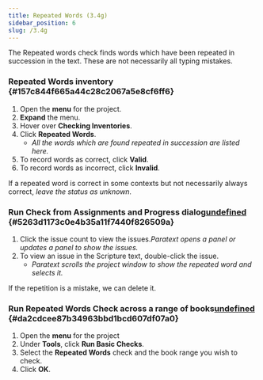 ```yaml
---
title: Repeated Words (3.4g)
sidebar_position: 6
slug: /3.4g
---
```




The Repeated words check finds words which have been repeated in succession in the text. These are not necessarily all typing mistakes.


### Repeated Words inventory {#157c844f665a44c28c2067a5e8cf6ff6}

1. Open the **menu** for the project.
1. **Expand** the menu.
1. Hover over **Checking Inventories**.
1. Click **Repeated Words**.
	- _All the words which are found repeated in succession are listed here._
1. To record words as correct, click **Valid**.
1. To record words as incorrect, click **Invalid**.

If a repeated word is correct in some contexts but not necessarily always correct, _leave the status as unknown._


### Run Check from Assignments and Progress dialog[undefined](https://manual.paratext.org/Video-summaries/Stage-3/3.4-Checks/3.4g#run-check-from-assignments-and-progress-dialog) {#5263d1173c0e4b35a11f7440f826509a}

1. Click the issue count to view the issues._Paratext opens a panel or updates a panel to show the issues._
1. To view an issue in the Scripture text, double-click the issue.
	- _Paratext scrolls the project window to show the repeated word and selects it._

If the repetition is a mistake, we can delete it.


### Run Repeated Words Check across a range of books[undefined](https://manual.paratext.org/Video-summaries/Stage-3/3.4-Checks/3.4g#run-repeated-words-check-across-a-range-of-books) {#da2cdcee87b34963bbd1bcd607df07a0}

1. Open the **menu** for the project
1. Under **Tools**, click **Run Basic Checks**.
1. Select the **Repeated Words** check and the book range you wish to check.
1. Click **OK**.
